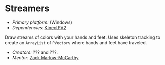 # Streamers

- *Primary platform:* (Windows)
- *Dependencies:* [KinectPV2](https://github.com/ThomasLengeling/KinectPV2)

Draw streams of colors with your hands and feet. Uses skeleton tracking to create an `ArrayList` of `PVector`s where hands and feet have traveled. 

- *Creators:* ??? and ???.
- *Mentor:* [Zack Marlow-McCarthy](http://www.zackmarlow.com/)
